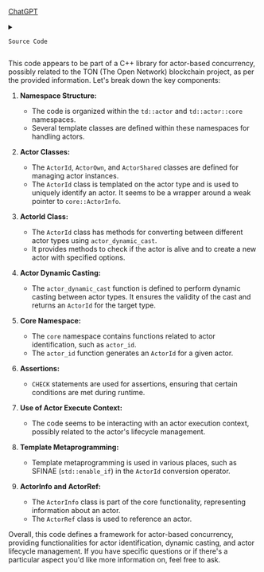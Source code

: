 [ChatGPT](https://chat.openai.com/c/02537e2f-7ffe-4464-bb70-c7e976ae2e45)

<details>
  <summary>

    Source Code

  </summary>
  
```cpp
#pragma once
#include "td/actor/common.h"

namespace td {
namespace actor {
template <class ActorType = core::Actor>
class ActorId;
template <class ActorType = core::Actor>
class ActorOwn;
template <class ActorType = core::Actor>
class ActorShared;
namespace core {
template <class SelfT>
ActorId<SelfT> actor_id(SelfT *self);
}

// Essentially ActorInfoWeakPtr with Type
template <class ActorType>
class ActorId {
 public:
  using ActorT = ActorType;
  ActorId() = default;
  ActorId(const ActorId &) = default;
  ActorId &operator=(const ActorId &) = default;
  ActorId(ActorId &&other) = default;
  ActorId &operator=(ActorId &&other) = default;

  // allow only conversion from child to parent
  template <class ToActorType, class = std::enable_if_t<std::is_base_of<ToActorType, ActorType>::value>>
  operator ActorId<ToActorType>() const {
    return ActorId<ToActorType>(ptr_);
  }

  template <class ToActorType, class FromActorType>
  friend ActorId<ToActorType> actor_dynamic_cast(ActorId<FromActorType> from);

  ActorType &get_actor_unsafe() const {
    return static_cast<ActorType &>(actor_info().actor());
  }
  bool empty() const {
    return !ptr_;
  }

  bool is_alive() const {
    return !empty() && actor_info().is_alive();
  }

  template <class... ArgsT>
  static ActorId<ActorType> create(ActorOptions &options, ArgsT &&... args) {
    return ActorId<ActorType>(detail::create_actor<ActorType>(options, std::forward<ArgsT>(args)...));
  }

  template <class OtherT>
  bool operator==(const ActorId<OtherT> &other) const {
    return ptr_ == other.ptr_;
  }

  detail::ActorRef as_actor_ref() const {
    CHECK(!empty());
    return detail::ActorRef(*actor_info_ptr());
  }

  const core::ActorInfoPtr &actor_info_ptr() const {
    return ptr_;
  }

  core::ActorInfo &actor_info() const {
    CHECK(ptr_);
    return *ptr_;
  }

 private:
  core::ActorInfoPtr ptr_;

  template <class OtherActorType>
  friend class ActorId;
  template <class OtherActorType>
  friend class ActorOwn;
  template <class OtherActorType>
  friend class ActorShared;

  explicit ActorId(core::ActorInfoPtr ptr) : ptr_(std::move(ptr)) {
  }

  template <class SelfT>
  friend ActorId<SelfT> core::actor_id(SelfT *self);
};
template <class ToActorType, class FromActorType>
ActorId<ToActorType> actor_dynamic_cast(ActorId<FromActorType> from) {
  static_assert(
      std::is_base_of<FromActorType, ToActorType>::value || std::is_base_of<ToActorType, FromActorType>::value,
      "Invalid actor dynamic conversion");
  auto res = ActorId<ToActorType>(std::move(from.ptr_));
  CHECK(dynamic_cast<ToActorType *>(&res.actor_info().actor()) == &res.get_actor_unsafe());
  return res;
}
namespace core {  // for ADL
template <class SelfT>
ActorId<SelfT> actor_id(SelfT *self) {
  CHECK(self);
  CHECK(static_cast<core::Actor *>(self) == &core::ActorExecuteContext::get()->actor());
  return ActorId<SelfT>(core::ActorExecuteContext::get()->actor().get_actor_info_ptr());
}

inline ActorId<> actor_id() {
  return actor_id(&core::ActorExecuteContext::get()->actor());
}
}  // namespace core
using core::actor_id;
}  // namespace actor
}  // namespace td



  ```
</details>


This code appears to be part of a C++ library for actor-based concurrency, possibly related to the TON (The Open Network) blockchain project, as per the provided information. Let's break down the key components:

1. **Namespace Structure:**
   - The code is organized within the `td::actor` and `td::actor::core` namespaces.
   - Several template classes are defined within these namespaces for handling actors.

2. **Actor Classes:**
   - The `ActorId`, `ActorOwn`, and `ActorShared` classes are defined for managing actor instances.
   - The `ActorId` class is templated on the actor type and is used to uniquely identify an actor. It seems to be a wrapper around a weak pointer to `core::ActorInfo`.

3. **ActorId Class:**
   - The `ActorId` class has methods for converting between different actor types using `actor_dynamic_cast`.
   - It provides methods to check if the actor is alive and to create a new actor with specified options.

4. **Actor Dynamic Casting:**
   - The `actor_dynamic_cast` function is defined to perform dynamic casting between actor types. It ensures the validity of the cast and returns an `ActorId` for the target type.

5. **Core Namespace:**
   - The `core` namespace contains functions related to actor identification, such as `actor_id`.
   - The `actor_id` function generates an `ActorId` for a given actor.

6. **Assertions:**
   - `CHECK` statements are used for assertions, ensuring that certain conditions are met during runtime.

7. **Use of Actor Execute Context:**
   - The code seems to be interacting with an actor execution context, possibly related to the actor's lifecycle management.

8. **Template Metaprogramming:**
   - Template metaprogramming is used in various places, such as SFINAE (`std::enable_if`) in the `ActorId` conversion operator.

9. **ActorInfo and ActorRef:**
   - The `ActorInfo` class is part of the core functionality, representing information about an actor.
   - The `ActorRef` class is used to reference an actor.

Overall, this code defines a framework for actor-based concurrency, providing functionalities for actor identification, dynamic casting, and actor lifecycle management. If you have specific questions or if there's a particular aspect you'd like more information on, feel free to ask.
